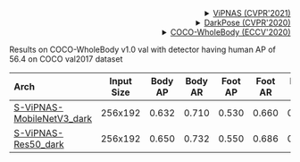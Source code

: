 <!-- [ALGORITHM] -->

<details>
<summary align="right"><a href="https://arxiv.org/abs/2105.10154">ViPNAS (CVPR'2021)</a></summary>

```bibtex
@article{xu2021vipnas,
  title={ViPNAS: Efficient Video Pose Estimation via Neural Architecture Search},
  author={Xu, Lumin and Guan, Yingda and Jin, Sheng and Liu, Wentao and Qian, Chen and Luo, Ping and Ouyang, Wanli and Wang, Xiaogang},
  booktitle={Proceedings of the IEEE conference on computer vision and pattern recognition},
  year={2021}
}
```

</details>

<!-- [ALGORITHM] -->

<details>
<summary align="right"><a href="http://openaccess.thecvf.com/content_CVPR_2020/html/Zhang_Distribution-Aware_Coordinate_Representation_for_Human_Pose_Estimation_CVPR_2020_paper.html">DarkPose (CVPR'2020)</a></summary>

```bibtex
@inproceedings{zhang2020distribution,
  title={Distribution-aware coordinate representation for human pose estimation},
  author={Zhang, Feng and Zhu, Xiatian and Dai, Hanbin and Ye, Mao and Zhu, Ce},
  booktitle={Proceedings of the IEEE/CVF Conference on Computer Vision and Pattern Recognition},
  pages={7093--7102},
  year={2020}
}
```

</details>

<!-- [DATASET] -->

<details>
<summary align="right"><a href="https://link.springer.com/chapter/10.1007/978-3-030-58545-7_12">COCO-WholeBody (ECCV'2020)</a></summary>

```bibtex
@inproceedings{jin2020whole,
  title={Whole-Body Human Pose Estimation in the Wild},
  author={Jin, Sheng and Xu, Lumin and Xu, Jin and Wang, Can and Liu, Wentao and Qian, Chen and Ouyang, Wanli and Luo, Ping},
  booktitle={Proceedings of the European Conference on Computer Vision (ECCV)},
  year={2020}
}
```

</details>

Results on COCO-WholeBody v1.0 val with detector having human AP of 56.4 on COCO val2017 dataset

| Arch  | Input Size | Body AP | Body AR | Foot AP | Foot AR | Face AP | Face AR  | Hand AP | Hand AR | Whole AP | Whole AR | ckpt | log |
| :---- | :--------: | :-----: | :-----: | :-----: | :-----: | :-----: | :------: | :-----: | :-----: | :------: |:-------: |:------: | :------: |
| [S-ViPNAS-MobileNetV3_dark](/configs/wholebody/2d_kpt_sview_rgb_img/topdown_heatmap/coco-wholebody/vipnas_mbv3_coco_wholebody_256x192_dark.py)  | 256x192 | 0.632 | 0.710 | 0.530 | 0.660 | 0.672 | 0.771 | 0.404 | 0.519 | 0.508 | 0.607 | [ckpt](https://download.openmmlab.com/mmpose/top_down/vipnas/vipnas_mbv3_coco_wholebody_256x192_dark-e2158108_20211205.pth) | [log](https://download.openmmlab.com/mmpose/top_down/vipnas/vipnas_mbv3_coco_wholebody_256x192_dark_20211205.log.json) |
| [S-ViPNAS-Res50_dark](/configs/wholebody/2d_kpt_sview_rgb_img/topdown_heatmap/coco-wholebody/vipnas_res50_coco_wholebody_256x192_dark.py)  | 256x192 | 0.650 | 0.732 | 0.550 | 0.686 | 0.684 | 0.784 | 0.437 | 0.554 | 0.528 | 0.632 | [ckpt](https://download.openmmlab.com/mmpose/top_down/vipnas/vipnas_res50_wholebody_256x192_dark-67c0ce35_20211112.pth) | [log](https://download.openmmlab.com/mmpose/top_down/vipnas/vipnas_res50_wholebody_256x192_dark_20211112.log.json) |

